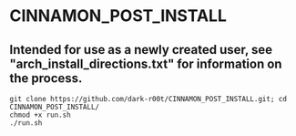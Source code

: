 # CINNAMON_POST_INSTALL
## Intended for use as a newly created user, see "arch_install_directions.txt" for information on the process.
`git clone https://github.com/dark-r00t/CINNAMON_POST_INSTALL.git; cd CINNAMON_POST_INSTALL/` 
<br>`chmod +x run.sh` 
<br>`./run.sh` 
